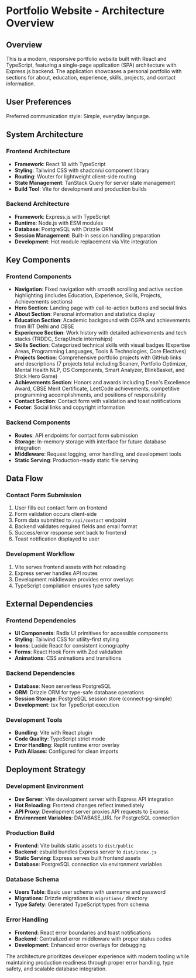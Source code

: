 # Portfolio Website - Architecture Overview

## Overview

This is a modern, responsive portfolio website built with React and TypeScript, featuring a single-page application (SPA) architecture with Express.js backend. The application showcases a personal portfolio with sections for about, education, experience, skills, projects, and contact information.

## User Preferences

Preferred communication style: Simple, everyday language.

## System Architecture

### Frontend Architecture
- **Framework**: React 18 with TypeScript
- **Styling**: Tailwind CSS with shadcn/ui component library
- **Routing**: Wouter for lightweight client-side routing
- **State Management**: TanStack Query for server state management
- **Build Tool**: Vite for development and production builds

### Backend Architecture
- **Framework**: Express.js with TypeScript
- **Runtime**: Node.js with ESM modules
- **Database**: PostgreSQL with Drizzle ORM
- **Session Management**: Built-in session handling preparation
- **Development**: Hot module replacement via Vite integration

## Key Components

### Frontend Components
- **Navigation**: Fixed navigation with smooth scrolling and active section highlighting (includes Education, Experience, Skills, Projects, Achievements sections)
- **Hero Section**: Landing page with call-to-action buttons and social links
- **About Section**: Personal information and statistics display
- **Education Section**: Academic background with CGPA and achievements from IIIT Delhi and CBSE
- **Experience Section**: Work history with detailed achievements and tech stacks (TRDDC, ScrapUncle internships)
- **Skills Section**: Categorized technical skills with visual badges (Expertise Areas, Programming Languages, Tools & Technologies, Core Electives)
- **Projects Section**: Comprehensive portfolio projects with GitHub links and descriptions (7 projects total including Scanerr, Portfolio Optimizer, Mental Health NLP, OS Components, Smart Analyzer, BlinkBasket, and Stick Hero Game)
- **Achievements Section**: Honors and awards including Dean's Excellence Award, CBSE Merit Certificate, LeetCode achievements, competitive programming accomplishments, and positions of responsibility
- **Contact Section**: Contact form with validation and toast notifications
- **Footer**: Social links and copyright information

### Backend Components
- **Routes**: API endpoints for contact form submission
- **Storage**: In-memory storage with interface for future database integration
- **Middleware**: Request logging, error handling, and development tools
- **Static Serving**: Production-ready static file serving

## Data Flow

### Contact Form Submission
1. User fills out contact form on frontend
2. Form validation occurs client-side
3. Form data submitted to `/api/contact` endpoint
4. Backend validates required fields and email format
5. Success/error response sent back to frontend
6. Toast notification displayed to user

### Development Workflow
1. Vite serves frontend assets with hot reloading
2. Express server handles API routes
3. Development middleware provides error overlays
4. TypeScript compilation ensures type safety

## External Dependencies

### Frontend Dependencies
- **UI Components**: Radix UI primitives for accessible components
- **Styling**: Tailwind CSS for utility-first styling
- **Icons**: Lucide React for consistent iconography
- **Forms**: React Hook Form with Zod validation
- **Animations**: CSS animations and transitions

### Backend Dependencies
- **Database**: Neon serverless PostgreSQL
- **ORM**: Drizzle ORM for type-safe database operations
- **Session Storage**: PostgreSQL session store (connect-pg-simple)
- **Development**: tsx for TypeScript execution

### Development Tools
- **Bundling**: Vite with React plugin
- **Code Quality**: TypeScript strict mode
- **Error Handling**: Replit runtime error overlay
- **Path Aliases**: Configured for clean imports

## Deployment Strategy

### Development Environment
- **Dev Server**: Vite development server with Express API integration
- **Hot Reloading**: Frontend changes reflect immediately
- **API Proxy**: Development server proxies API requests to Express
- **Environment Variables**: DATABASE_URL for PostgreSQL connection

### Production Build
- **Frontend**: Vite builds static assets to `dist/public`
- **Backend**: esbuild bundles Express server to `dist/index.js`
- **Static Serving**: Express serves built frontend assets
- **Database**: PostgreSQL connection via environment variables

### Database Schema
- **Users Table**: Basic user schema with username and password
- **Migrations**: Drizzle migrations in `migrations/` directory
- **Type Safety**: Generated TypeScript types from schema

### Error Handling
- **Frontend**: React error boundaries and toast notifications
- **Backend**: Centralized error middleware with proper status codes
- **Development**: Enhanced error overlays for debugging

The architecture prioritizes developer experience with modern tooling while maintaining production readiness through proper error handling, type safety, and scalable database integration.
